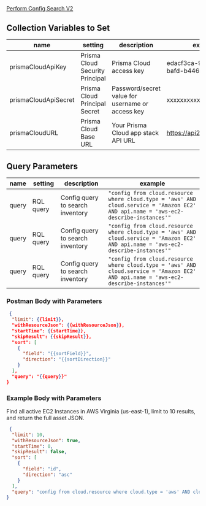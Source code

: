 ##

[Perform Config Search V2](https://pan.dev/prisma-cloud/api/cspm/search-config-v-2/)


## Collection Variables to Set

 | name |  setting  | description | example
 |------|-----------|-------------|---------
 | prismaCloudApiKey | Prisma Cloud Security Principal | Prisma Cloud access key | edacf3ca-947a-48a1-bafd-b44626a4c047
 | prismaCloudApiSecret | Prisma Cloud Principal Secret | Password/secret value for username or access key | xxxxxxxxxxxx
 | prismaCloudURL | Prisma Cloud Base URL | Your Prisma Cloud app stack API URL | https://api2.prismacloud.io


## Query Parameters

 | name |  setting  | description | example
 |------|-----------|-------------|---------
 | query | RQL query | Config query to search inventory | `"config from cloud.resource where cloud.type = 'aws' AND cloud.service = 'Amazon EC2' AND api.name = 'aws-ec2-describe-instances'"`
| query | RQL query | Config query to search inventory | `"config from cloud.resource where cloud.type = 'aws' AND cloud.service = 'Amazon EC2' AND api.name = 'aws-ec2-describe-instances'"`
| query | RQL query | Config query to search inventory | `"config from cloud.resource where cloud.type = 'aws' AND cloud.service = 'Amazon EC2' AND api.name = 'aws-ec2-describe-instances'"`


### Postman Body with Parameters

```json
 {
  "limit": {{limit}},
  "withResourceJson": {{withResourceJson}},
  "startTime": {{startTime}},
  "skipResult": {{skipResult}},
  "sort": [
    {
      "field": "{{sortField}}",
      "direction": "{{sortDirection}}"
    }
  ],
  "query": "{{query}}"
}
```

### Example Body with Parameters

Find all active EC2 Instances in AWS Virginia (us-east-1), limit to 10 results, and return the full asset JSON.

```json
 {
  "limit": 10,
  "withResourceJson": true,
  "startTime": 0,
  "skipResult": false,
  "sort": [
    {
      "field": "id",
      "direction": "asc"
    }
  ],
  "query": "config from cloud.resource where cloud.type = 'aws' AND cloud.service = 'Amazon EC2' AND api.name = 'aws-ec2-describe-instances' AND cloud.region = 'AWS Virginia' AND resource.status = Active"
}
```